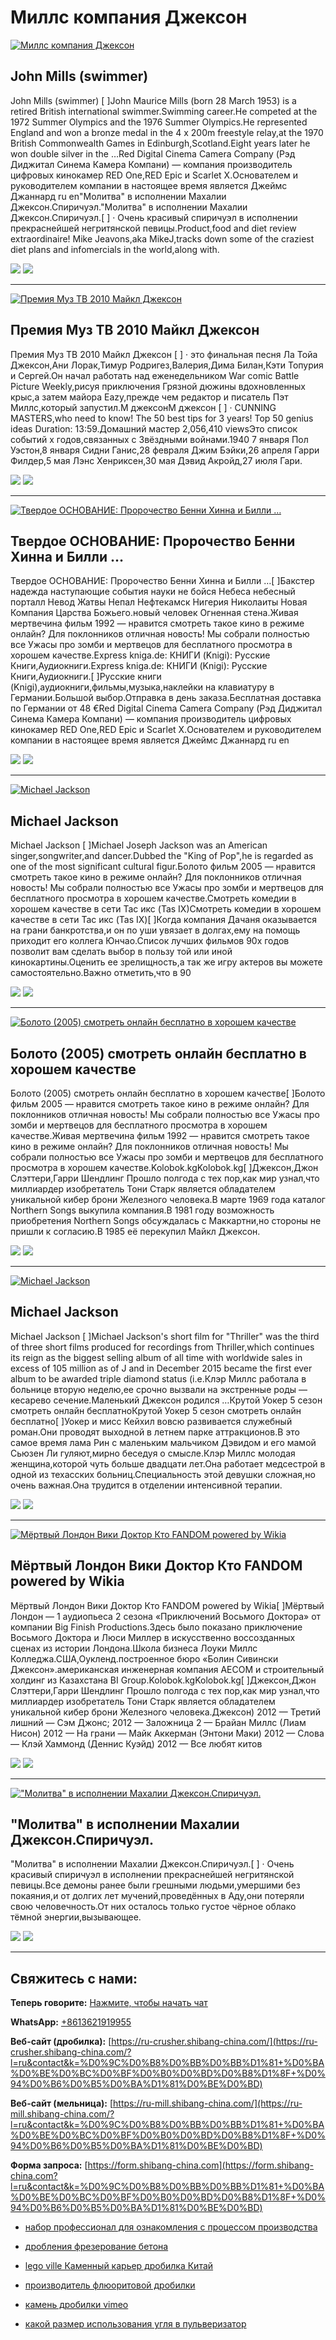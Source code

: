 # Миллс компания Джексон

<a href="https://swt.shibang-china.com/?l=ru&img&k=%D0%9C%D0%B8%D0%BB%D0%BB%D1%81+%D0%BA%D0%BE%D0%BC%D0%BF%D0%B0%D0%BD%D0%B8%D1%8F+%D0%94%D0%B6%D0%B5%D0%BA%D1%81%D0%BE%D0%BD" target="_blank">![Миллс компания Джексон](http://static.shibang-china.com/all-800x300/701.jpg)</a>

## John Mills (swimmer)
John Mills (swimmer) [ ]John Maurice Mills (born 28 March 1953) is a retired British international swimmer.Swimming career.He competed at the 1972 Summer Olympics and the 1976 Summer Olympics.He represented England and won a bronze medal in the 4 x 200m freestyle relay,at the 1970 British Commonwealth Games in Edinburgh,Scotland.Eight years later he won double silver in the …Red Digital Cinema Camera Company (Рэд Диджитал Синема Камера Компани) — компания производитель цифровых кинокамер RED One,RED Epic и Scarlet X.Основателем и руководителем компании в настоящее время является Джеймс Джаннард ru en&quot;Молитва&quot; в исполнении Махалии Джексон.Спиричуэл.&quot;Молитва&quot; в исполнении Махалии Джексон.Спиричуэл.[ ]&nbsp;&#0183;&#32;Очень красивый спиричуэл в исполнении прекраснейшей негритянской певицы.Product,food and diet review extraordinaire! Mike Jeavons,aka MikeJ,tracks down some of the craziest diet plans and infomercials in the world,along with.


<a href="https://whatsapp.shibangsoft.com/WhatsApp.php" target="_blank" title="WhatsApp">![](http://static.shibang-china.com/icon/whatsapp.png)</a> <a href="https://swt.shibang-china.com/?l=ru&icon&k=%D0%9C%D0%B8%D0%BB%D0%BB%D1%81+%D0%BA%D0%BE%D0%BC%D0%BF%D0%B0%D0%BD%D0%B8%D1%8F+%D0%94%D0%B6%D0%B5%D0%BA%D1%81%D0%BE%D0%BD" target="_blank">![](http://static.shibang-china.com/icon/chat-ru.png)</a>

---

<a href="https://swt.shibang-china.com/?l=ru&img&k=%D0%9C%D0%B8%D0%BB%D0%BB%D1%81+%D0%BA%D0%BE%D0%BC%D0%BF%D0%B0%D0%BD%D0%B8%D1%8F+%D0%94%D0%B6%D0%B5%D0%BA%D1%81%D0%BE%D0%BD" target="_blank">![Премия Муз ТВ 2010 Майкл Джексон](http://static.shibang-china.com/all-800x300/393.jpg)</a>

## Премия Муз ТВ 2010 Майкл Джексон
Премия Муз ТВ 2010 Майкл Джексон [ ]&nbsp;&#0183;&#32;это финальная песня Ла Тойа Джексон,Ани Лорак,Тимур Родригез,Валерия,Дима Билан,Кэти Топурия и Сергей.Он начал работать над еженедельником War comic Battle Picture Weekly,рисуя приключения Грязной дюжины вдохновленных крыс,а затем майора Eazy,прежде чем редактор и писатель Пэт Миллс,который запустил.М джексонМ джексон [ ]&nbsp;&#0183;&#32;CUNNING MASTERS,who need to know! The 50 best tips for 3 years! Top 50 genius ideas Duration: 13:59.Домашний мастер 2,056,410 viewsЭто список событий х годов,связанных с Звёздными войнами.1940 7 января Пол Уэстон,8 января Сидни Ганис,28 февраля Джим Бэйки,26 апреля Гарри Филдер,5 мая Лэнс Хенриксен,30 мая Дэвид Акройд,27 июля Гари.


<a href="https://whatsapp.shibangsoft.com/WhatsApp.php" target="_blank" title="WhatsApp">![](http://static.shibang-china.com/icon/whatsapp.png)</a> <a href="https://swt.shibang-china.com/?l=ru&icon&k=%D0%9C%D0%B8%D0%BB%D0%BB%D1%81+%D0%BA%D0%BE%D0%BC%D0%BF%D0%B0%D0%BD%D0%B8%D1%8F+%D0%94%D0%B6%D0%B5%D0%BA%D1%81%D0%BE%D0%BD" target="_blank">![](http://static.shibang-china.com/icon/chat-ru.png)</a>

---

<a href="https://swt.shibang-china.com/?l=ru&img&k=%D0%9C%D0%B8%D0%BB%D0%BB%D1%81+%D0%BA%D0%BE%D0%BC%D0%BF%D0%B0%D0%BD%D0%B8%D1%8F+%D0%94%D0%B6%D0%B5%D0%BA%D1%81%D0%BE%D0%BD" target="_blank">![Твердое ОСНОВАНИЕ: Пророчество Бенни Хинна и Билли …](http://static.shibang-china.com/all-800x300/172.jpg)</a>

## Твердое ОСНОВАНИЕ: Пророчество Бенни Хинна и Билли …
Твердое ОСНОВАНИЕ: Пророчество Бенни Хинна и Билли …[ ]Бакстер надежда наступающие события науки не бойся Небеса небесный порталл Невод Жатвы Непал Нефтекамск Нигерия Николаиты Новая Компания Царства Божьего.новый человек Огненная стена.Живая мертвечина фильм 1992 — нравится смотреть такое кино в режиме онлайн? Для поклонников отличная новость! Мы собрали полностью все Ужасы про зомби и мертвецов для бесплатного просмотра в хорошем качестве.Express kniga.de: КНИГИ (Knigi): Русские Книги,Аудиокниги.Express kniga.de: КНИГИ (Knigi): Русские Книги,Аудиокниги.[ ]Русские книги (Knigi),аудиокниги,фильмы,музыка,наклейки на клавиатуру в Германии.Большой выбор.Отправка в день заказа.Бесплатная доставка по Германии от 48 €Red Digital Cinema Camera Company (Рэд Диджитал Синема Камера Компани) — компания производитель цифровых кинокамер RED One,RED Epic и Scarlet X.Основателем и руководителем компании в настоящее время является Джеймс Джаннард ru en


<a href="https://whatsapp.shibangsoft.com/WhatsApp.php" target="_blank" title="WhatsApp">![](http://static.shibang-china.com/icon/whatsapp.png)</a> <a href="https://swt.shibang-china.com/?l=ru&icon&k=%D0%9C%D0%B8%D0%BB%D0%BB%D1%81+%D0%BA%D0%BE%D0%BC%D0%BF%D0%B0%D0%BD%D0%B8%D1%8F+%D0%94%D0%B6%D0%B5%D0%BA%D1%81%D0%BE%D0%BD" target="_blank">![](http://static.shibang-china.com/icon/chat-ru.png)</a>

---

<a href="https://swt.shibang-china.com/?l=ru&img&k=%D0%9C%D0%B8%D0%BB%D0%BB%D1%81+%D0%BA%D0%BE%D0%BC%D0%BF%D0%B0%D0%BD%D0%B8%D1%8F+%D0%94%D0%B6%D0%B5%D0%BA%D1%81%D0%BE%D0%BD" target="_blank">![Michael Jackson](http://static.shibang-china.com/all-800x300/966.jpg)</a>

## Michael Jackson
Michael Jackson [ ]Michael Joseph Jackson was an American singer,songwriter,and dancer.Dubbed the &quot;King of Pop&quot;,he is regarded as one of the most significant cultural figur.Болото фильм 2005 — нравится смотреть такое кино в режиме онлайн? Для поклонников отличная новость! Мы собрали полностью все Ужасы про зомби и мертвецов для бесплатного просмотра в хорошем качестве.Смотреть комедии в хорошем качестве в сети Тас икс (Tas IX)Смотреть комедии в хорошем качестве в сети Тас икс (Tas IX)[ ]Когда компания Дачаня оказывается на грани банкротства,и он по уши увязает в долгах,ему на помощь приходит его коллега Юнчао.Список лучших фильмов 90х годов позволит вам сделать выбор в пользу той или иной кинокартины.Оценить ее зрелищность,а так же игру актеров вы можете самостоятельно.Важно отметить,что в 90


<a href="https://whatsapp.shibangsoft.com/WhatsApp.php" target="_blank" title="WhatsApp">![](http://static.shibang-china.com/icon/whatsapp.png)</a> <a href="https://swt.shibang-china.com/?l=ru&icon&k=%D0%9C%D0%B8%D0%BB%D0%BB%D1%81+%D0%BA%D0%BE%D0%BC%D0%BF%D0%B0%D0%BD%D0%B8%D1%8F+%D0%94%D0%B6%D0%B5%D0%BA%D1%81%D0%BE%D0%BD" target="_blank">![](http://static.shibang-china.com/icon/chat-ru.png)</a>

---

<a href="https://swt.shibang-china.com/?l=ru&img&k=%D0%9C%D0%B8%D0%BB%D0%BB%D1%81+%D0%BA%D0%BE%D0%BC%D0%BF%D0%B0%D0%BD%D0%B8%D1%8F+%D0%94%D0%B6%D0%B5%D0%BA%D1%81%D0%BE%D0%BD" target="_blank">![Болото (2005) смотреть онлайн бесплатно в хорошем качестве](http://static.shibang-china.com/all-800x300/882.jpg)</a>

## Болото (2005) смотреть онлайн бесплатно в хорошем качестве
Болото (2005) смотреть онлайн бесплатно в хорошем качестве[ ]Болото фильм 2005 — нравится смотреть такое кино в режиме онлайн? Для поклонников отличная новость! Мы собрали полностью все Ужасы про зомби и мертвецов для бесплатного просмотра в хорошем качестве.Живая мертвечина фильм 1992 — нравится смотреть такое кино в режиме онлайн? Для поклонников отличная новость! Мы собрали полностью все Ужасы про зомби и мертвецов для бесплатного просмотра в хорошем качестве.Kolobok.kgKolobok.kg[ ]Джексон,Джон Слэттери,Гарри Шендлинг Прошло полгода с тех пор,как мир узнал,что миллиардер изобретатель Тони Старк является обладателем уникальной кибер брони Железного человека.В марте 1969 года каталог Northern Songs выкупила компания.В 1981 году возможность приобретения Northern Songs обсуждалась с Маккартни,но стороны не пришли к согласию.В 1985 её перекупил Майкл Джексон.


<a href="https://whatsapp.shibangsoft.com/WhatsApp.php" target="_blank" title="WhatsApp">![](http://static.shibang-china.com/icon/whatsapp.png)</a> <a href="https://swt.shibang-china.com/?l=ru&icon&k=%D0%9C%D0%B8%D0%BB%D0%BB%D1%81+%D0%BA%D0%BE%D0%BC%D0%BF%D0%B0%D0%BD%D0%B8%D1%8F+%D0%94%D0%B6%D0%B5%D0%BA%D1%81%D0%BE%D0%BD" target="_blank">![](http://static.shibang-china.com/icon/chat-ru.png)</a>

---

<a href="https://swt.shibang-china.com/?l=ru&img&k=%D0%9C%D0%B8%D0%BB%D0%BB%D1%81+%D0%BA%D0%BE%D0%BC%D0%BF%D0%B0%D0%BD%D0%B8%D1%8F+%D0%94%D0%B6%D0%B5%D0%BA%D1%81%D0%BE%D0%BD" target="_blank">![Michael Jackson](http://static.shibang-china.com/all-800x300/1130.jpg)</a>

## Michael Jackson
Michael Jackson [ ]Michael Jackson's short film for &quot;Thriller&quot; was the third of three short films produced for recordings from Thriller,which continues its reign as the biggest selling album of all time with worldwide sales in excess of 105 million as of J and in December 2015 became the first ever album to be awarded triple diamond status (i.e.Клэр Миллс работала в больнице вторую неделю,ее срочно вызвали на экстренные роды — кесарево сечение.Маленький Джексон родился …Крутой Уокер 5 сезон смотреть онлайн бесплатноКрутой Уокер 5 сезон смотреть онлайн бесплатно[ ]Уокер и мисс Кейхил вовсю развивается служебный роман.Они проводят выходной в летнем парке аттракционов.В это самое время лама Рин с маленьким мальчиком Дэвидом и его мамой Сьюзен Ли гуляют,мирно беседуя о смысле.Клэр Миллс молодая женщина,которой чуть больше двадцати лет.Она работает медсестрой в одной из техасских больниц.Специальность этой девушки сложная,но очень важная.Она трудится в отделении интенсивной терапии.


<a href="https://whatsapp.shibangsoft.com/WhatsApp.php" target="_blank" title="WhatsApp">![](http://static.shibang-china.com/icon/whatsapp.png)</a> <a href="https://swt.shibang-china.com/?l=ru&icon&k=%D0%9C%D0%B8%D0%BB%D0%BB%D1%81+%D0%BA%D0%BE%D0%BC%D0%BF%D0%B0%D0%BD%D0%B8%D1%8F+%D0%94%D0%B6%D0%B5%D0%BA%D1%81%D0%BE%D0%BD" target="_blank">![](http://static.shibang-china.com/icon/chat-ru.png)</a>

---

<a href="https://swt.shibang-china.com/?l=ru&img&k=%D0%9C%D0%B8%D0%BB%D0%BB%D1%81+%D0%BA%D0%BE%D0%BC%D0%BF%D0%B0%D0%BD%D0%B8%D1%8F+%D0%94%D0%B6%D0%B5%D0%BA%D1%81%D0%BE%D0%BD" target="_blank">![Мёртвый Лондон Вики Доктор Кто FANDOM powered by Wikia](http://static.shibang-china.com/all-800x300/1527.jpg)</a>

## Мёртвый Лондон Вики Доктор Кто FANDOM powered by Wikia
Мёртвый Лондон Вики Доктор Кто FANDOM powered by Wikia[ ]Мёртвый Лондон — 1 аудиопьеса 2 сезона &#171;Приключений Восьмого Доктора&#187; от компании Big Finish Productions.Здесь было показано приключение Восьмого Доктора и Люси Миллер в искусственно воссозданных сценах из истории Лондона.Школа бизнеса Лоуки Миллс Колледжа.США,Оукленд.построенное бюро &#171;Болин Сивински Джексон&#187;.американская инженерная компания AECOM и строительный холдинг из Казахстана BI Group.Kolobok.kgKolobok.kg[ ]Джексон,Джон Слэттери,Гарри Шендлинг Прошло полгода с тех пор,как мир узнал,что миллиардер изобретатель Тони Старк является обладателем уникальной кибер брони Железного человека.Джексон) 2012 — Третий лишний — Сэм Джонс; 2012 — Заложница 2 — Брайан Миллс (Лиам Нисон) 2012 — На грани — Майк Аккерман (Энтони Маки) 2012 — Слова — Клэй Хаммонд (Деннис Куэйд) 2012 — Все любят китов


<a href="https://whatsapp.shibangsoft.com/WhatsApp.php" target="_blank" title="WhatsApp">![](http://static.shibang-china.com/icon/whatsapp.png)</a> <a href="https://swt.shibang-china.com/?l=ru&icon&k=%D0%9C%D0%B8%D0%BB%D0%BB%D1%81+%D0%BA%D0%BE%D0%BC%D0%BF%D0%B0%D0%BD%D0%B8%D1%8F+%D0%94%D0%B6%D0%B5%D0%BA%D1%81%D0%BE%D0%BD" target="_blank">![](http://static.shibang-china.com/icon/chat-ru.png)</a>

---

<a href="https://swt.shibang-china.com/?l=ru&img&k=%D0%9C%D0%B8%D0%BB%D0%BB%D1%81+%D0%BA%D0%BE%D0%BC%D0%BF%D0%B0%D0%BD%D0%B8%D1%8F+%D0%94%D0%B6%D0%B5%D0%BA%D1%81%D0%BE%D0%BD" target="_blank">![&quot;Молитва&quot; в исполнении Махалии Джексон.Спиричуэл.](http://static.shibang-china.com/all-800x300/136.jpg)</a>

## &quot;Молитва&quot; в исполнении Махалии Джексон.Спиричуэл.
&quot;Молитва&quot; в исполнении Махалии Джексон.Спиричуэл.[ ]&nbsp;&#0183;&#32;Очень красивый спиричуэл в исполнении прекраснейшей негритянской певицы.Все демоны ранее были грешными людьми,умершими без покаяния,и от долгих лет мучений,проведённых в Аду,они потеряли свою человечность.От них осталось только густое чёрное облако тёмной энергии,вызывающее.

<a href="https://whatsapp.shibangsoft.com/WhatsApp.php" target="_blank" title="WhatsApp">![](http://static.shibang-china.com/icon/whatsapp.png)</a> <a href="https://swt.shibang-china.com/?l=ru&icon&k=%D0%9C%D0%B8%D0%BB%D0%BB%D1%81+%D0%BA%D0%BE%D0%BC%D0%BF%D0%B0%D0%BD%D0%B8%D1%8F+%D0%94%D0%B6%D0%B5%D0%BA%D1%81%D0%BE%D0%BD" target="_blank">![](http://static.shibang-china.com/icon/chat-ru.png)</a>

---
## Свяжитесь с нами:

**Теперь говорите:** [Нажмите, чтобы начать чат](https://swt.shibang-china.com?l=ru&contact&k=%D0%9C%D0%B8%D0%BB%D0%BB%D1%81+%D0%BA%D0%BE%D0%BC%D0%BF%D0%B0%D0%BD%D0%B8%D1%8F+%D0%94%D0%B6%D0%B5%D0%BA%D1%81%D0%BE%D0%BD)

**WhatsApp:**  [+8613621919955](https://whatsapp.shibangsoft.com/WhatsApp.php)

**Веб-сайт (дробилка):** [https://ru-crusher.shibang-china.com/](https://ru-crusher.shibang-china.com/?l=ru&contact&k=%D0%9C%D0%B8%D0%BB%D0%BB%D1%81+%D0%BA%D0%BE%D0%BC%D0%BF%D0%B0%D0%BD%D0%B8%D1%8F+%D0%94%D0%B6%D0%B5%D0%BA%D1%81%D0%BE%D0%BD)

**Веб-сайт (мельница):** [https://ru-mill.shibang-china.com/](https://ru-mill.shibang-china.com/?l=ru&contact&k=%D0%9C%D0%B8%D0%BB%D0%BB%D1%81+%D0%BA%D0%BE%D0%BC%D0%BF%D0%B0%D0%BD%D0%B8%D1%8F+%D0%94%D0%B6%D0%B5%D0%BA%D1%81%D0%BE%D0%BD)

**Форма запроса:** [https://form.shibang-china.com](https://form.shibang-china.com?l=ru&contact&k=%D0%9C%D0%B8%D0%BB%D0%BB%D1%81+%D0%BA%D0%BE%D0%BC%D0%BF%D0%B0%D0%BD%D0%B8%D1%8F+%D0%94%D0%B6%D0%B5%D0%BA%D1%81%D0%BE%D0%BD)

* [набор профессионал для ознакомления с процессом производства](../113/%D0%BD%D0%B0%D0%B1%D0%BE%D1%80%20%D0%BF%D1%80%D0%BE%D1%84%D0%B5%D1%81%D1%81%D0%B8%D0%BE%D0%BD%D0%B0%D0%BB%20%D0%B4%D0%BB%D1%8F%20%D0%BE%D0%B7%D0%BD%D0%B0%D0%BA%D0%BE%D0%BC%D0%BB%D0%B5%D0%BD%D0%B8%D1%8F%20%D1%81%20%D0%BF%D1%80%D0%BE%D1%86%D0%B5%D1%81%D1%81%D0%BE%D0%BC%20%D0%BF%D1%80%D0%BE%D0%B8%D0%B7%D0%B2%D0%BE%D0%B4%D1%81%D1%82%D0%B2%D0%B0.md)

* [дробления фрезерование бетона](../107/%D0%B4%D1%80%D0%BE%D0%B1%D0%BB%D0%B5%D0%BD%D0%B8%D1%8F%20%D1%84%D1%80%D0%B5%D0%B7%D0%B5%D1%80%D0%BE%D0%B2%D0%B0%D0%BD%D0%B8%D0%B5%20%D0%B1%D0%B5%D1%82%D0%BE%D0%BD%D0%B0.md)

* [lego ville Каменный карьер дробилка Китай](../111/lego%20ville%20%D0%9A%D0%B0%D0%BC%D0%B5%D0%BD%D0%BD%D1%8B%D0%B9%20%D0%BA%D0%B0%D1%80%D1%8C%D0%B5%D1%80%20%D0%B4%D1%80%D0%BE%D0%B1%D0%B8%D0%BB%D0%BA%D0%B0%20%D0%9A%D0%B8%D1%82%D0%B0%D0%B9.md)

* [производитель флюоритовой дробилки](../115/%D0%BF%D1%80%D0%BE%D0%B8%D0%B7%D0%B2%D0%BE%D0%B4%D0%B8%D1%82%D0%B5%D0%BB%D1%8C%20%D1%84%D0%BB%D1%8E%D0%BE%D1%80%D0%B8%D1%82%D0%BE%D0%B2%D0%BE%D0%B9%20%D0%B4%D1%80%D0%BE%D0%B1%D0%B8%D0%BB%D0%BA%D0%B8.md)

* [камень дробилки vimeo](../115/%D0%BA%D0%B0%D0%BC%D0%B5%D0%BD%D1%8C%20%D0%B4%D1%80%D0%BE%D0%B1%D0%B8%D0%BB%D0%BA%D0%B8%20vimeo.md)

* [какой размер использования угля в пульверизатор](../110/%D0%BA%D0%B0%D0%BA%D0%BE%D0%B9%20%D1%80%D0%B0%D0%B7%D0%BC%D0%B5%D1%80%20%D0%B8%D1%81%D0%BF%D0%BE%D0%BB%D1%8C%D0%B7%D0%BE%D0%B2%D0%B0%D0%BD%D0%B8%D1%8F%20%D1%83%D0%B3%D0%BB%D1%8F%20%D0%B2%20%D0%BF%D1%83%D0%BB%D1%8C%D0%B2%D0%B5%D1%80%D0%B8%D0%B7%D0%B0%D1%82%D0%BE%D1%80.md)